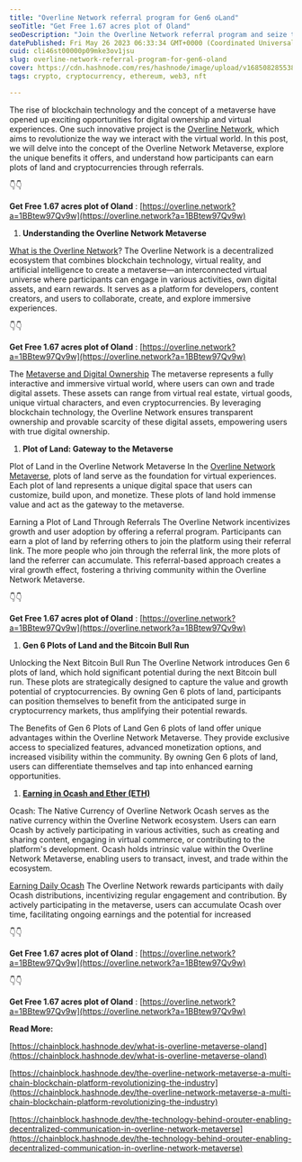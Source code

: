 ```yaml
---
title: "Overline Network referral program for Gen6 oLand"
seoTitle: "Get Free 1.67 acres plot of Oland"
seoDescription: "Join the Overline Network referral program and seize the opportunity to earn Gen6 lands"
datePublished: Fri May 26 2023 06:33:34 GMT+0000 (Coordinated Universal Time)
cuid: cli46st00000p09mke3ov1jsu
slug: overline-network-referral-program-for-gen6-oland
cover: https://cdn.hashnode.com/res/hashnode/image/upload/v1685082855387/ae2597ce-a297-47cf-93b5-ab8d6cb3a598.jpeg
tags: crypto, cryptocurrency, ethereum, web3, nft

---
```


The rise of blockchain technology and the concept of a metaverse have opened up exciting opportunities for digital ownership and virtual experiences. One such innovative project is the [Overline Network](https://overline.network?a=1BBtew97Qv9w), which aims to revolutionize the way we interact with the virtual world. In this post, we will delve into the concept of the Overline Network Metaverse, explore the unique benefits it offers, and understand how participants can earn plots of land and cryptocurrencies through referrals.

👇👇

**Get Free 1.67 acres plot of Oland** : [https://overline.network?a=1BBtew97Qv9w](https://overline.network?a=1BBtew97Qv9w)

1. **Understanding the Overline Network Metaverse**
    

[What is the Overline Network](https://overline.network?a=1BBtew97Qv9w)? The Overline Network is a decentralized ecosystem that combines blockchain technology, virtual reality, and artificial intelligence to create a metaverse—an interconnected virtual universe where participants can engage in various activities, own digital assets, and earn rewards. It serves as a platform for developers, content creators, and users to collaborate, create, and explore immersive experiences.  

👇👇

**Get Free 1.67 acres plot of Oland** : [https://overline.network?a=1BBtew97Qv9w](https://overline.network?a=1BBtew97Qv9w)

The [Metaverse and Digital Ownership](https://overline.network?a=1BBtew97Qv9w) The metaverse represents a fully interactive and immersive virtual world, where users can own and trade digital assets. These assets can range from virtual real estate, virtual goods, unique virtual characters, and even cryptocurrencies. By leveraging blockchain technology, the Overline Network ensures transparent ownership and provable scarcity of these digital assets, empowering users with true digital ownership.

1. **Plot of Land: Gateway to the Metaverse**
    

Plot of Land in the Overline Network Metaverse In the [Overline Network Metaverse](https://overline.network?a=1BBtew97Qv9w), plots of land serve as the foundation for virtual experiences. Each plot of land represents a unique digital space that users can customize, build upon, and monetize. These plots of land hold immense value and act as the gateway to the metaverse.

Earning a Plot of Land Through Referrals The Overline Network incentivizes growth and user adoption by offering a referral program. Participants can earn a plot of land by referring others to join the platform using their referral link. The more people who join through the referral link, the more plots of land the referrer can accumulate. This referral-based approach creates a viral growth effect, fostering a thriving community within the Overline Network Metaverse.

👇👇

**Get Free 1.67 acres plot of Oland** : [https://overline.network?a=1BBtew97Qv9w](https://overline.network?a=1BBtew97Qv9w)

1. **Gen 6 Plots of Land and the Bitcoin Bull Run**
    

Unlocking the Next Bitcoin Bull Run The Overline Network introduces Gen 6 plots of land, which hold significant potential during the next Bitcoin bull run. These plots are strategically designed to capture the value and growth potential of cryptocurrencies. By owning Gen 6 plots of land, participants can position themselves to benefit from the anticipated surge in cryptocurrency markets, thus amplifying their potential rewards.

The Benefits of Gen 6 Plots of Land Gen 6 plots of land offer unique advantages within the Overline Network Metaverse. They provide exclusive access to specialized features, advanced monetization options, and increased visibility within the community. By owning Gen 6 plots of land, users can differentiate themselves and tap into enhanced earning opportunities.

1. [**Earning in Ocash and Ether (ETH)**](https://overline.network?a=1BBtew97Qv9w)
    

Ocash: The Native Currency of Overline Network Ocash serves as the native currency within the Overline Network ecosystem. Users can earn Ocash by actively participating in various activities, such as creating and sharing content, engaging in virtual commerce, or contributing to the platform's development. Ocash holds intrinsic value within the Overline Network Metaverse, enabling users to transact, invest, and trade within the ecosystem.

[Earning Daily Ocash](https://overline.network?a=1BBtew97Qv9w) The Overline Network rewards participants with daily Ocash distributions, incentivizing regular engagement and contribution. By actively participating in the metaverse, users can accumulate Ocash over time, facilitating ongoing earnings and the potential for increased

👇👇

**Get Free 1.67 acres plot of Oland** : [https://overline.network?a=1BBtew97Qv9w](https://overline.network?a=1BBtew97Qv9w)

👇👇

**Get Free 1.67 acres plot of Oland** : [https://overline.network?a=1BBtew97Qv9w](https://overline.network?a=1BBtew97Qv9w)

**Read More:**

[https://chainblock.hashnode.dev/what-is-overline-metaverse-oland](https://chainblock.hashnode.dev/what-is-overline-metaverse-oland)

[https://chainblock.hashnode.dev/the-overline-network-metaverse-a-multi-chain-blockchain-platform-revolutionizing-the-industry](https://chainblock.hashnode.dev/the-overline-network-metaverse-a-multi-chain-blockchain-platform-revolutionizing-the-industry)

[https://chainblock.hashnode.dev/the-technology-behind-orouter-enabling-decentralized-communication-in-overline-network-metaverse](https://chainblock.hashnode.dev/the-technology-behind-orouter-enabling-decentralized-communication-in-overline-network-metaverse)